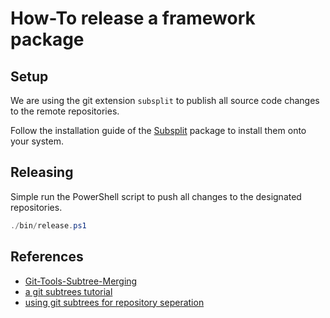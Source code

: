 # How-To release a framework package

## Setup

We are using the git extension `subsplit` to publish all source code changes to the remote repositories.

Follow the installation guide of the [Subsplit](https://github.com/dflydev/git-subsplit) package to install them onto your system.

## Releasing

Simple run the PowerShell script to push all changes to the designated repositories.

```powershell
./bin/release.ps1
```

## References

- [Git-Tools-Subtree-Merging](https://git-scm.com/book/en/v1/Git-Tools-Subtree-Merging)
- [a git subtrees tutorial](https://medium.com/@v/git-subtrees-a-tutorial-6ff568381844)
- [using git subtrees for repository seperation](https://makingsoftware.wordpress.com/2013/02/16/using-git-subtrees-for-repository-separation/)
